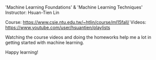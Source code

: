 'Machine Learning Foundations' & 'Machine Learning Techniques'
Instructor: Hsuan-Tien Lin

Course: https://www.csie.ntu.edu.tw/~htlin/course/ml15fall/
Videos: https://www.youtube.com/user/hsuantien/playlists

Watching the course videos and doing the homeworks help me a lot in getting started with machine learning.

Happy learning!
